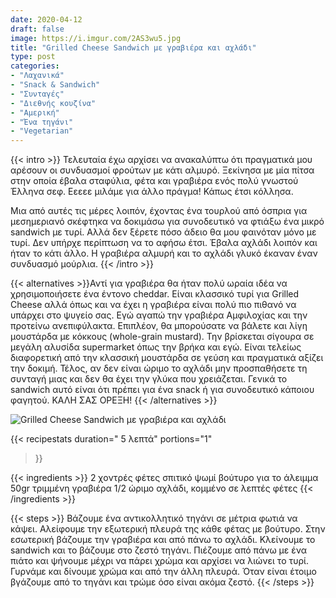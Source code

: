 ```yaml
---
date: 2020-04-12
draft: false
image: https://i.imgur.com/2AS3wu5.jpg
title: "Grilled Cheese Sandwich με γραβιέρα και αχλάδι"
type: post
categories:
- "Λαχανικά"
- "Snack & Sandwich"
- "Συνταγές"
- "Διεθνής κουζίνα"
- "Αμερική"
- "Ένα τηγάνι"
- "Vegetarian"
---
```


{{< intro >}}
Τελευταία έχω αρχίσει να ανακαλύπτω ότι πραγματικά μου αρέσουν οι συνδυασμοί φρούτων με κάτι αλμυρό. Ξεκίνησα με μία πίτσα στην οποία έβαλα σταφύλια, φέτα και γραβιέρα ενός πολύ γνωστού Έλληνα σεφ. Εεεεε μιλάμε για άλλο πράγμα! Κάπως έτσι κόλλησα.

Μια από αυτές τις μέρες λοιπόν, έχοντας ένα τουρλού από όσπρια για μεσημεριανό σκέφτηκα να δοκιμάσω για συνοδευτικό να φτιάξω ένα μικρό sandwich με τυρί. Αλλά δεν ξέρετε πόσο άδειο θα μου φαινόταν μόνο με τυρί. Δεν υπήρχε περίπτωση να το αφήσω έτσι. Έβαλα αχλάδι λοιπόν και ήταν το κάτι άλλο. Η γραβιέρα αλμυρή και το αχλάδι γλυκό έκαναν έναν συνδυασμό μούρλια.
{{< /intro >}}

{{< alternatives >}}Αντί για γραβιέρα θα ήταν πολύ ωραία ιδέα να χρησιμοποιήσετε ένα έντονο cheddar. Είναι κλασσικό τυρί για Grilled Cheese αλλά όπως και να έχει η γραβιέρα είναι πολύ πιο πιθανό να υπάρχει στο ψυγείο σας. Εγώ αγαπώ την γραβιέρα Αμφιλοχίας και την προτείνω ανεπιφύλακτα.  Επιπλέον, θα μπορούσατε να βάλετε και λίγη μουστάρδα με κόκκους (whole-grain mustard). Την βρίσκεται σίγουρα σε μεγάλη αλυσίδα supermarket όπως την βρήκα και εγώ. Είναι τελείως διαφορετική από την κλασσική μουστάρδα σε γεύση και πραγματικά αξίζει την δοκιμή. Τέλος, αν δεν είναι ώριμο το αχλάδι μην προσπαθήσετε τη συνταγή μιας και δεν θα έχει την γλύκα που χρειάζεται. Γενικά το sandwich αυτό είναι ότι πρέπει για ένα snack ή για συνοδευτικό κάποιου φαγητού. ΚΑΛΗ ΣΑΣ ΟΡΕΞΗ!
{{< /alternatives >}}

![Grilled Cheese Sandwich με γραβιέρα και αχλάδι](https://i.imgur.com/SzCPgtN.jpg "Grilled Cheese Sandwich με γραβιέρα και αχλάδι")

{{< recipestats 
    duration=" 5 λεπτά"
    portions="1"
>}}

{{< ingredients >}} 
2 χοντρές φέτες σπιτικό ψωμί
βούτυρο για το άλειμμα
50gr τριμμένη γραβιέρα
1/2 ώριμο αχλάδι, κομμένο σε λεπτές φέτες
{{< /ingredients >}}

{{< steps >}}
Βάζουμε ένα αντικολλητικό τηγάνι σε μέτρια φωτιά να κάψει.
Αλείφουμε την εξωτερική πλευρά της κάθε φέτας με βούτυρο.
Στην εσωτερική βάζουμε την γραβιέρα και από πάνω το αχλάδι.
Κλείνουμε το sandwich και το βάζουμε στο ζεστό τηγάνι. Πιέζουμε από πάνω με ένα πιάτο και ψήνουμε μέχρι να πάρει χρώμα και αρχίσει να λιώνει το τυρί.
Γυρνάμε και δίνουμε χρώμα και από την άλλη πλευρά.
Όταν είναι έτοιμο βγάζουμε από το τηγάνι και τρώμε όσο είναι ακόμα ζεστό.
{{< /steps >}}